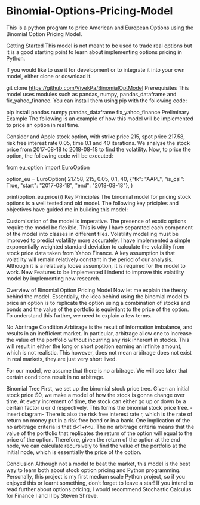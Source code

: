 # Binomial-Options-Pricing-Model
This is a python program to price American and European Options using the Binomial Option Pricing Model.

Getting Started
This model is not meant to be used to trade real options but it is a good starting point to learn about implementing options pricing in Python.

If you would like to use it for development or to integrate it into your own model, either clone or download it.

git clone https://github.com/VivekPa/BinomialOptModel
Prerequisites
This model uses modules such as pandas, numpy, pandas_dataframe and fix_yahoo_finance. You can install them using pip with the following code:

pip install pandas numpy pandas_dataframe fix_yahoo_finance
Preliminary Example
The following is an example of how this model will be implemented to price an option in real time.

Consider and Apple stock option, with strike price 215, spot price 217.58, risk free interest rate 0.05, time 0.1 and 40 iterations. We analyse the stock price from 2017-08-18 to 2018-08-18 to find the volatility. Now, to price the option, the following code will be executed:

from eu_option import EuroOption

option_eu = EuroOption(
    217.58,
    215,
    0.05,
    0.1,
    40,
    {"tk": "AAPL", "is_cal": True, "start": "2017-08-18", "end": "2018-08-18"},
)

print(option_eu.price())
Key Principles
The binomial model for pricing stock options is a well tested and old model. The following key priciples and objectives have guided me in building this model:

Customisation of the model is imperative.
The presence of exotic options require the model be flexible. This is why I have separated each component of the model into classes in different files.
Volatility modelling must be improved to predict volatility more accurately.
I have implemented a simple exponentially weighted standard deviation to calculate the volatility from stock price data taken from Yahoo Finance.
A key assumption is that volatility will remain relatively constant in the period of our analysis.
Although it is a relatively loose assumption, it is required for the model to work.
New Features to be Implemented
I indend to improve this volatility model by implementing new research.

Overview of Binomial Option Pricing Model
Now let me explain the theory behind the model. Essentially, the idea behind using the binomial model to price an option is to replicate the option using a combination of stocks and bonds and the value of the portfolio is equivilant to the price of the option. To understand this further, we need to explain a few terms.

No Abritrage Condition
Arbitrage is the result of information imbalance, and results in an inefficient market. In particular, arbitrage allow one to increase the value of the portfolio without incurring any risk inherent in stocks. This will result in either the long or short position earning an infinite amount, which is not realistic. This however, does not mean arbitrage does not exist in real markets, they are just very short lived.

For our model, we assume that there is no arbitrage. We will see later that certain conditions result in no arbitrage.

Binomial Tree
First, we set up the binomial stock price tree. Given an initial stock price S0, we make a model of how the stock is gonna change over time. At every increment of time, the stock can either go up or down by a certain factor u or d respectively. This forms the binomial stock price tree. -insert diagram- There is also the risk free interest rate r, which is the rate of return on money put in a risk free bond or in a bank. One implication of the no arbitrage criteria is that d<1+r<u. The no arbitrage criteria means that the value of the portfolio that replicates the return of the option will equal to the price of the option. Therefore, given the return of the option at the end node, we can calculate recursively to find the value of the portfolio at the initial node, which is essentially the price of the option.

Conclusion
Although not a model to beat the market, this model is the best way to learn both about stock option pricing and Python programming. Personally, this project is my first medium scale Python project, so if you enjoyed this or learnt something, don’t forget to leave a star! If you intend to read further about options pricing, I would recommend Stochastic Calculus for Finance I and II by Steven Shreve.


